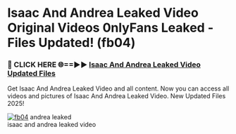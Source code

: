 # Isaac And Andrea Leaked Video Original Videos 0nlyFans Leaked - Files Updated! (fb04)

<h3>🔴 CLICK HERE 🌐==►► <a href="https://tinyurl.com/x26r9saj" rel="nofollow">Isaac And Andrea Leaked Video Updated Files</a></h3>

Get Isaac And Andrea Leaked Video and all content. Now you can access all videos and pictures of Isaac And Andrea Leaked Video. New Updated Files 2025!

[![fb04](https://i.imgur.com/LkgZPqh.gif)](https://tinyurl.com/x26r9saj)
andrea leaked<br>
isaac and andrea leaked video